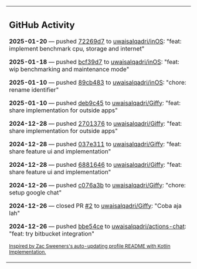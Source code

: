 <table><tr><td valign="top" width="100%">    

## GitHub Activity

**2025-01-20** — pushed [72269d7](https://github.com/uwaisalqadri/inOS/commits/72269d7d0b50c3f4ad286f8bdd9f043f6eecb976) to [uwaisalqadri/inOS](https://github.com/uwaisalqadri/inOS): "feat: implement benchmark cpu, storage and internet"

**2025-01-18** — pushed [bcf39d7](https://github.com/uwaisalqadri/inOS/commits/bcf39d7a84796d7fed650a17abe35eb229b3005e) to [uwaisalqadri/inOS](https://github.com/uwaisalqadri/inOS): "feat: wip benchmarking and maintenance mode"

**2025-01-10** — pushed [89cb483](https://github.com/uwaisalqadri/inOS/commits/89cb483c9e5005d11cacf0ab051ef7707d6627e0) to [uwaisalqadri/inOS](https://github.com/uwaisalqadri/inOS): "chore: rename identifier"

**2025-01-10** — pushed [deb9c45](https://github.com/uwaisalqadri/Giffy/commits/deb9c45e77df44af6ab6439966b0034eb5064cdc) to [uwaisalqadri/Giffy](https://github.com/uwaisalqadri/Giffy): "feat: share implementation for outside apps"

**2024-12-28** — pushed [2701376](https://github.com/uwaisalqadri/Giffy/commits/27013765f8f2e7c268b1dda03017165a0b6d5dc2) to [uwaisalqadri/Giffy](https://github.com/uwaisalqadri/Giffy): "feat: share implementation for outside apps"

**2024-12-28** — pushed [037e311](https://github.com/uwaisalqadri/Giffy/commits/037e311b8509b6fccacc0139f7e9c740e8c87294) to [uwaisalqadri/Giffy](https://github.com/uwaisalqadri/Giffy): "feat: share feature ui and implementation"

**2024-12-28** — pushed [6881646](https://github.com/uwaisalqadri/Giffy/commits/6881646bc876415ef43f7abdb919d6f41570d348) to [uwaisalqadri/Giffy](https://github.com/uwaisalqadri/Giffy): "feat: share feature ui and implementation"

**2024-12-26** — pushed [c076a3b](https://github.com/uwaisalqadri/Giffy/commits/c076a3b124d68ce5bf2517b063732400eadba134) to [uwaisalqadri/Giffy](https://github.com/uwaisalqadri/Giffy): "chore: setup google chat"

**2024-12-26** — closed PR [#2](https://github.com/uwaisalqadri/Giffy/pull/2) to [uwaisalqadri/Giffy](https://github.com/uwaisalqadri/Giffy): "Coba aja lah"

**2024-12-26** — pushed [bbe54ce](https://github.com/uwaisalqadri/actions-chat/commits/bbe54ceaa88af22c2e4325fe4a67d4f12c90fd31) to [uwaisalqadri/actions-chat](https://github.com/uwaisalqadri/actions-chat): "feat: try bitbucket integration"
                
<sub><a href="https://github.com/ZacSweers/ZacSweers/">Inspired by Zac Sweeners's auto-updating profile README with Kotlin Implementation.</a></sub>
        